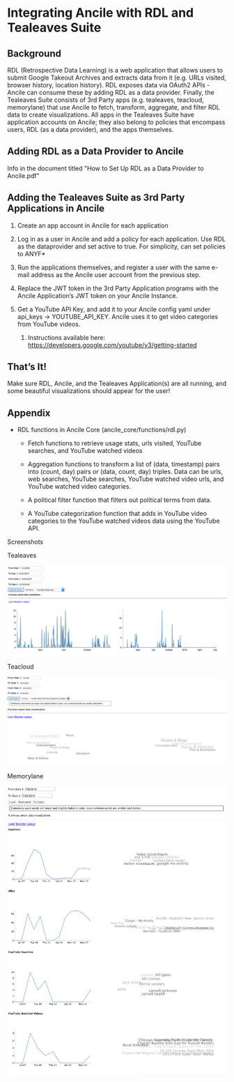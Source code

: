 # Integrating Ancile with RDL and Tealeaves Suite

## Background

RDL (Retrospective Data Learning) is a web application that allows users to submit Google Takeout Archives and extracts data from it (e.g. URLs visited, browser history, location history). RDL exposes data via OAuth2 APIs - Ancile can consume these by adding RDL as a data provider. Finally, the Tealeaves Suite consists of 3rd Party apps (e.g. tealeaves, teacloud, memorylane) that use Ancile to fetch, transform, aggregate, and filter RDL data to create visualizations. All apps in the Tealeaves Suite have application accounts on Ancile; they also belong to policies that encompass users, RDL (as a data provider), and the apps themselves. 

## Adding RDL as a Data Provider to Ancile

Info in the document titled "How to Set Up RDL as a Data Provider to Ancile.pdf"

## Adding the Tealeaves Suite as 3rd Party Applications in Ancile

1. Create an app account in Ancile for each application

2. Log in as a user in Ancile and add a policy for each application. Use RDL as the dataprovider and set active to true. For simplicity, can set policies to ANYF*

3. Run the applications themselves, and register a user with the same e-mail address as the Ancile user account from the previous step. 

4. Replace the JWT token in the 3rd Party Application programs with the Ancile Application’s JWT token on your Ancile Instance.

5. Get a YouTube API Key, and add it to your Ancile config yaml under api_keys -> YOUTUBE_API_KEY. Ancile uses it to get video categories from YouTube videos.

    1. Instructions available here: https://developers.google.com/youtube/v3/getting-started

## That’s It!

Make sure RDL, Ancile, and the Tealeaves Application(s) are all running, and some beautiful visualizations should appear for the user!

## Appendix

* RDL functions in Ancile Core (ancile_core/functions/rdl.py)

    * Fetch functions to retrieve usage stats, urls visited, YouTube searches, and YouTube watched videos

    * Aggregation functions to transform a list of (data, timestamp) pairs into (count, day) pairs or (data, count, day) triples. Data can be urls, web searches, YouTube searches, YouTube watched video urls, and YouTube watched video categories.

    * A political filter function that filters out political terms from data. 

    * A YouTube categorization function that adds in YouTube video categories to the YouTube watched videos data using the YouTube API.

Screenshots

Tealeaves

![image alt text](image_0.png)

Teacloud

![image alt text](image_1.png)

Memorylane

![image alt text](image_2.png)

